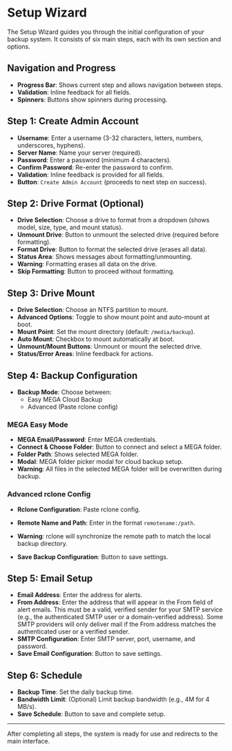 # Setup Wizard

The Setup Wizard guides you through the initial configuration of your backup system. It consists of six main steps, each with its own section and options.

## Navigation and Progress
- **Progress Bar**: Shows current step and allows navigation between steps.
- **Validation**: Inline feedback for all fields.
- **Spinners**: Buttons show spinners during processing.

## Step 1: Create Admin Account
- **Username**: Enter a username (3-32 characters, letters, numbers, underscores, hyphens).
- **Server Name**: Name your server (required).
- **Password**: Enter a password (minimum 4 characters).
- **Confirm Password**: Re-enter the password to confirm.
- **Validation**: Inline feedback is provided for all fields.
- **Button**: `Create Admin Account` (proceeds to next step on success).

## Step 2: Drive Format (Optional)
- **Drive Selection**: Choose a drive to format from a dropdown (shows model, size, type, and mount status).
- **Unmount Drive**: Button to unmount the selected drive (required before formatting).
- **Format Drive**: Button to format the selected drive (erases all data).
- **Status Area**: Shows messages about formatting/unmounting.
- **Warning**: Formatting erases all data on the drive.
- **Skip Formatting**: Button to proceed without formatting.

## Step 3: Drive Mount
- **Drive Selection**: Choose an NTFS partition to mount.
- **Advanced Options**: Toggle to show mount point and auto-mount at boot.
- **Mount Point**: Set the mount directory (default: `/media/backup`).
- **Auto Mount**: Checkbox to mount automatically at boot.
- **Unmount/Mount Buttons**: Unmount or mount the selected drive.
- **Status/Error Areas**: Inline feedback for actions.

## Step 4: Backup Configuration
- **Backup Mode**: Choose between:
  - Easy MEGA Cloud Backup
  - Advanced (Paste rclone config)

### MEGA Easy Mode
- **MEGA Email/Password**: Enter MEGA credentials.
- **Connect & Choose Folder**: Button to connect and select a MEGA folder.
- **Folder Path**: Shows selected MEGA folder.
- **Modal**: MEGA folder picker modal for cloud backup setup.
- **Warning**: All files in the selected MEGA folder will be overwritten during backup.

### Advanced rclone Config
- **Rclone Configuration**: Paste rclone config.
- **Remote Name and Path**: Enter in the format `remotename:/path`.
- **Warning**: rclone will synchronize the remote path to match the local backup directory.

- **Save Backup Configuration**: Button to save settings.

## Step 5: Email Setup
- **Email Address**: Enter the address for alerts.
- **From Address**: Enter the address that will appear in the From field of alert emails. This must be a valid, verified sender for your SMTP service (e.g., the authenticated SMTP user or a domain-verified address). Some SMTP providers will only deliver mail if the From address matches the authenticated user or a verified sender.
- **SMTP Configuration**: Enter SMTP server, port, username, and password.
- **Save Email Configuration**: Button to save settings.

## Step 6: Schedule
- **Backup Time**: Set the daily backup time.
- **Bandwidth Limit**: (Optional) Limit backup bandwidth (e.g., 4M for 4 MB/s).
- **Save Schedule**: Button to save and complete setup.


---

After completing all steps, the system is ready for use and redirects to the main interface. 